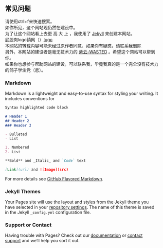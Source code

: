 ## 常见问题
  请使用ctrl+f来快速搜索。  
  如你所见，这个网站现仍然在建设中。  
  为了让这个网站看上去更 高 大 上 ，我使用了 [Jekyll](https://jekyllrb.com/) 来创建本网站。  
屁股肉logo镇网（）[logo](Phigros.jpg)  
本网站的转载内容可能未经过原作者同意，如果你有疑惑，请联系我删除  
另外，本网站的建设者是毫无技术力的 [紫云-WASTED](https://https://space.bilibili.com/388705353) 。希望这个网站可以帮到你。  
如果你也想参与帮助网站的建设，可以联系我，毕竟我真的是一个完全没有技术力的鸽子学生党（悲）。

### Markdown

Markdown is a lightweight and easy-to-use syntax for styling your writing. It includes conventions for

```markdown
Syntax highlighted code block

# Header 1
## Header 2
### Header 3

- Bulleted
- List

1. Numbered
2. List

**Bold** and _Italic_ and `Code` text

[Link](url) and ![Image](src)
```

For more details see [GitHub Flavored Markdown](https://guides.github.com/features/mastering-markdown/).

### Jekyll Themes

Your Pages site will use the layout and styles from the Jekyll theme you have selected in your [repository settings](https://github.com/zyphigros/Web/settings). The name of this theme is saved in the Jekyll `_config.yml` configuration file.

### Support or Contact

Having trouble with Pages? Check out our [documentation](https://docs.github.com/categories/github-pages-basics/) or [contact support](https://github.com/contact) and we’ll help you sort it out.

